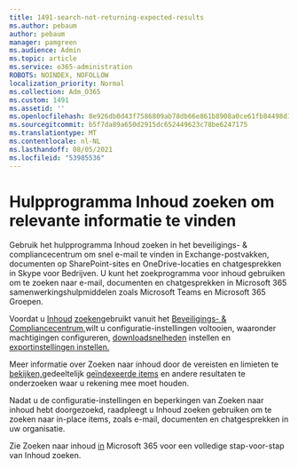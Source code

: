 ```yaml
---
title: 1491-search-not-returning-expected-results
ms.author: pebaum
author: pebaum
manager: pamgreen
ms.audience: Admin
ms.topic: article
ms.service: o365-administration
ROBOTS: NOINDEX, NOFOLLOW
localization_priority: Normal
ms.collection: Adm_O365
ms.custom: 1491
ms.assetid: ''
ms.openlocfilehash: 8e926db0d43f7586809ab78db66e861b8908a0ce61fb84498d1993bcc301d5f4
ms.sourcegitcommit: b5f7da89a650d2915dc652449623c78be6247175
ms.translationtype: MT
ms.contentlocale: nl-NL
ms.lasthandoff: 08/05/2021
ms.locfileid: "53985536"
---
```

# <a name="content-search-tool-to-find-relevant-info"></a>Hulpprogramma Inhoud zoeken om relevante informatie te vinden

Gebruik het hulpprogramma Inhoud zoeken in het beveiligings- & compliancecentrum om snel e-mail te vinden in Exchange-postvakken, documenten op SharePoint-sites en OneDrive-locaties en chatgesprekken in Skype voor Bedrijven. U kunt het zoekprogramma voor inhoud gebruiken om te zoeken naar e-mail, documenten en chatgesprekken in Microsoft 365 samenwerkingshulpmiddelen zoals Microsoft Teams en Microsoft 365 Groepen.


Voordat u [Inhoud](https://sip.protection.office.com/contentsearchbeta?ContentOnly=1) [zoeken](https://docs.microsoft.com/microsoft-365/compliance/permissions-filtering-for-content-search)gebruikt vanuit het [Beveiligings- & Compliancecentrum,](https://sip.protection.office.com/homepage)wilt u configuratie-instellingen voltooien, waaronder machtigingen configureren, [downloadsnelheden](https://docs.microsoft.com/microsoft-365/compliance/increase-download-speeds-when-exporting-ediscovery-results) instellen en [exportinstellingen instellen.](https://docs.microsoft.com/microsoft-365/compliance/disable-reports-when-you-export-content-search-results)

Meer informatie over Zoeken naar inhoud door de vereisten en limieten te [bekijken,](https://docs.microsoft.com/microsoft-365/compliance/limits-for-content-search)gedeeltelijk [geïndexeerde items](https://docs.microsoft.com/microsoft-365/compliance/investigating-partially-indexed-items-in-ediscovery) en andere resultaten te onderzoeken waar u rekening mee moet houden.

Nadat u de configuratie-instellingen en beperkingen van Zoeken naar inhoud hebt doorgezoekd, raadpleegt u Inhoud zoeken gebruiken om te zoeken naar [ </a> in-place items, zoals e-mail, documenten en chatgesprekken in uw organisatie.](https://docs.microsoft.com/microsoft-365/compliance/content-search)

Zie Zoeken naar inhoud [in](https://docs.microsoft.com/microsoft-365/compliance/search-for-content) Microsoft 365 voor een volledige stap-voor-stap van Inhoud zoeken.
